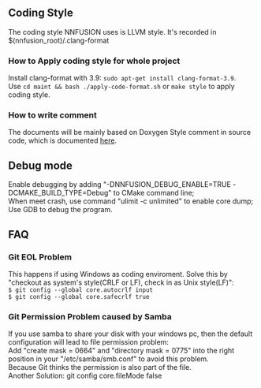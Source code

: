 ## Coding Style
The coding style NNFUSION uses is LLVM style. It's recorded in $(nnfusion_root)/.clang-format
### How to Apply coding style for whole project
Install clang-format with 3.9: `sudo apt-get install clang-format-3.9`.   
Use  `cd maint && bash ./apply-code-format.sh` or `make style` to apply coding style.

### How to write comment  
The documents will be mainly based on Doxygen Style comment in source code, which is documented [here](http://www.doxygen.nl/manual/index.html).

## Debug mode
Enable debugging by adding  "-DNNFUSION_DEBUG_ENABLE=TRUE  -DCMAKE_BUILD_TYPE=Debug" to CMake command line;  
 When meet crash, use command "ulimit -c unlimited" to enable core dump;  
Use GDB to debug the program.

## FAQ
### Git EOL Problem
This happens if using Windows as coding enviroment.
Solve this by "checkout as system's style(CRLF or LF), check in as Unix style(LF)":  
`$ git config --global core.autocrlf input`  
`$ git config --global core.safecrlf true`  


### Git Permission Problem caused by Samba
If you use samba to share your disk with your windows pc, then the default configuration will lead to file permission problem:   
Add "create mask = 0664"  and "directory mask = 0775" into the right position in your "/etc/samba/smb.conf" to avoid this problem.  
Because Git thinks the permission is also part of the file.  
Another Solution:  git config core.fileMode false